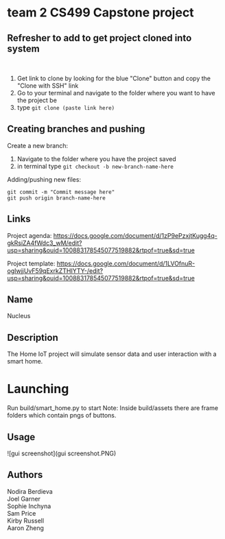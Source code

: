 # team 2 CS499 Capstone project



## Refresher to add to get project cloned into system
<br>

1. Get link to clone by looking for the blue "Clone" button and copy the "Clone with SSH" link 
2. Go to your terminal and navigate to the folder where you want to have the project be
3. type ```git clone (paste link here)```


## Creating branches and pushing

Create a new branch:
1. Navigate to the folder where you have the project saved
2. in terminal type ```git checkout -b new-branch-name-here```

Adding/pushing new files:

 ```git add .
 git commit -m "Commit message here"
 git push origin branch-name-here
 ```

## Links

Project agenda: https://docs.google.com/document/d/1zP9ePzxjtKugg4q-gkRsiZA4fWdc3_wM/edit?usp=sharing&ouid=100883178545077519882&rtpof=true&sd=true

Project template: https://docs.google.com/document/d/1LVOfnuR-ogIwjjUvF59qExrkZTHIYTY-/edit?usp=sharing&ouid=100883178545077519882&rtpof=true&sd=true

## Name
Nucleus

## Description
The Home IoT project will simulate sensor data and user interaction with a smart home.

# Launching
Run build/smart_home.py to start
Note: Inside build/assets there are frame folders which contain pngs of buttons.

## Usage
![gui screenshot](gui screenshot.PNG)

## Authors
Nodira Berdieva <br>
Joel Garner<br>
Sophie Inchyna<br>
Sam Price<br>
Kirby Russell<br>
Aaron Zheng<br>
